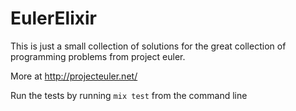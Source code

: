 # EulerElixir

This is just a small collection of solutions for the great collection of programming problems from project euler.

More at http://projecteuler.net/

Run the tests by running ```mix test``` from the command line

